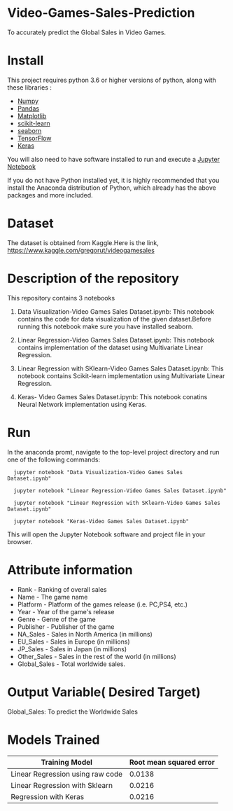 # Video-Games-Sales-Prediction 
   To accurately predict the Global Sales in Video Games.
   
# Install
This project requires python 3.6 or higher versions of python, along with these libraries :
* [Numpy](https://www.numpy.org)
* [Pandas](https://pandas.pydata.org)
* [Matplotlib](https://matplotlib.org)
* [scikit-learn](https://scikit-learn.or/stable/)
* [seaborn](https://seaborn.pydata.org/installing.html)
* [TensorFlow](https://www.tensorflow.org/install)
* [Keras](https://keras.io/#installation)

You will also need to have software installed to run and execute a [Jupyter Notebook](https://jupyter.org/)

If you do not have Python installed yet, it is highly recommended that you install the Anaconda distribution of Python, which already has 
the above packages and more included.

# Dataset
   The dataset is obtained from Kaggle.Here is the link,
   https://www.kaggle.com/gregorut/videogamesales
   
# Description of the repository
This repository contains 3 notebooks
  1. Data Visualization-Video Games Sales Dataset.ipynb:
      This notebook contains the code for data visualization of the given dataset.Before running this notebook make sure you have      installed seaborn.
      
  2. Linear Regression-Video Games Sales Dataset.ipynb: 
      This notebook contains implementation of the dataset using Multivariate Linear Regression.
      
  3. Linear Regression with SKlearn-Video Games Sales Dataset.ipynb:
      This notebook contains Scikit-learn implementation using Multivariate Linear Regression.
      
  4. Keras- Video Games Sales Dataset.ipynb:
      This notebook conatins Neural Network implementation using Keras. 

# Run
In the anaconda promt, navigate to the top-level project directory and run one of the following commands:

      jupyter notebook "Data Visualization-Video Games Sales Dataset.ipynb"
      
      jupyter notebook "Linear Regression-Video Games Sales Dataset.ipynb"
      
      jupyter notebook "Linear Regression with SKlearn-Video Games Sales Dataset.ipynb"
      
      jupyter notebook "Keras-Video Games Sales Dataset.ipynb"
      
This will open the Jupyter Notebook software and project file in your browser.

# Attribute information

* Rank - Ranking of overall sales
* Name - The game name
* Platform - Platform of the games release (i.e. PC,PS4, etc.)
* Year - Year of the game's release
* Genre - Genre of the game
* Publisher - Publisher of the game
* NA_Sales - Sales in North America (in millions)
* EU_Sales - Sales in Europe (in millions)
* JP_Sales - Sales in Japan (in millions)
* Other_Sales - Sales in the rest of the world (in millions)
* Global_Sales - Total worldwide sales.

# Output Variable( Desired Target)
  Global_Sales: To predict the Worldwide Sales
  
# Models Trained 
  | Training Model  | Root mean squared error |
  | ----------------| ------------------------|
  | Linear Regression using raw code| 0.0138  |
  | Linear Regression with Sklearn     | 0.0216  |
  | Regression with Keras       | 0.0216  |

